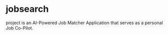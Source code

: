 # jobsearch
project is an AI-Powered Job Matcher Application that serves as a personal Job Co-Pilot.
